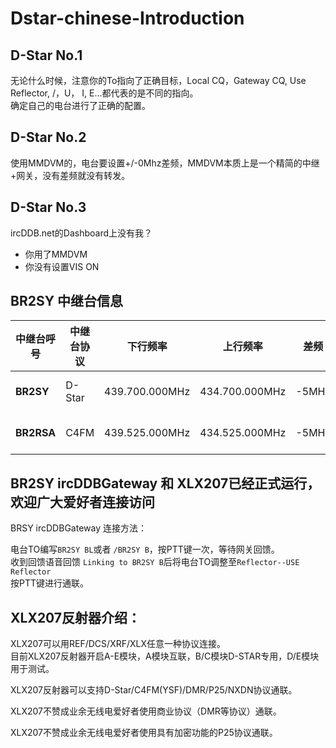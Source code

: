 # Dstar-chinese-Introduction

## D-Star No.1  
无论什么时候，注意你的To指向了正确目标，Local CQ，Gateway CQ, Use Reflector,  /，U， I, E...都代表的是不同的指向。  
确定自己的电台进行了正确的配置。

## D-Star No.2  

使用MMDVM的，电台要设置+/-0Mhz差频，MMDVM本质上是一个精简的中继+网关，没有差频就没有转发。

## D-Star No.3  

ircDDB.net的Dashboard上没有我？  
  
 * 你用了MMDVM  
 * 你没有设置VIS  ON  


## BR2SY 中继台信息

|中继台呼号|中继台协议|下行频率|上行频率|差频|备注|
|---|---|---|---|---|---|
|**BR2SY**|D-Star|439.700.000MHz|434.700.000MHz|-5MHz|---|
|**BR2RSA**|C4FM|439.525.000MHz|434.525.000MHz|-5MHz|---|

## BR2SY ircDDBGateway 和 XLX207已经正式运行，欢迎广大爱好者连接访问  

BRSY ircDDBGateway 连接方法：  

电台TO编写`BR2SY BL`或者 `/BR2SY B`，按PTT键一次，等待网关回馈。  
收到回馈语音回馈 `Linking to BR2SY B`后将电台TO调整至`Reflector--USE Reflector`  
按PTT键进行通联。

## XLX207反射器介绍：

XLX207可以用REF/DCS/XRF/XLX任意一种协议连接。  
目前XLX207反射器开启A-E模块，A模块互联，B/C模块D-STAR专用，D/E模块用于测试。

XLX207反射器可以支持D-Star/C4FM(YSF)/DMR/P25/NXDN协议通联。  

XLX207不赞成业余无线电爱好者使用商业协议（DMR等协议）通联。  

XLX207不赞成业余无线电爱好者使用具有加密功能的P25协议通联。
